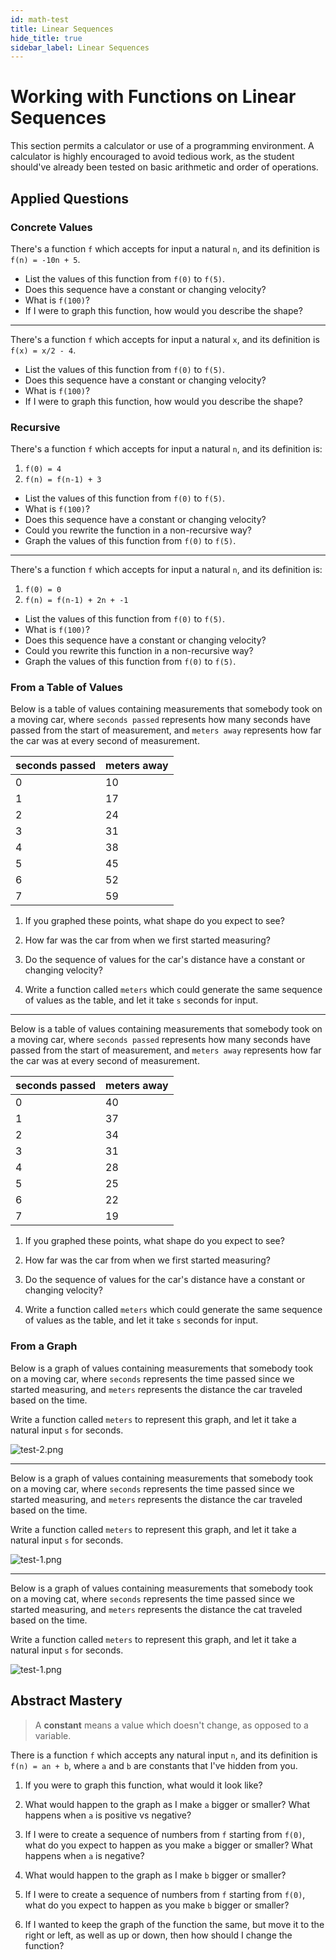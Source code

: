 ```yaml
---
id: math-test
title: Linear Sequences
hide_title: true
sidebar_label: Linear Sequences
---
```


# Working with Functions on Linear Sequences

This section permits a calculator or use of a programming environment. A 
calculator is highly encouraged to avoid tedious work, as the student should've 
already been tested on basic arithmetic and order of operations.

## Applied Questions

### Concrete Values

There's a function `f` which accepts for input a natural `n`, and its definition 
is `f(n) = -10n + 5`.

- List the values of this function from `f(0)` to `f(5)`.
- Does this sequence have a constant or changing velocity?
- What is `f(100)`?
- If I were to graph this function, how would you describe the shape?

---

There's a function `f` which accepts for input a natural `x`, and its definition 
is `f(x) = x/2 - 4`.

- List the values of this function from `f(0)` to `f(5)`.
- Does this sequence have a constant or changing velocity?
- What is `f(100)`?
- If I were to graph this function, how would you describe the shape?

### Recursive

There's a function `f` which accepts for input a natural `n`, and its definition 
is:   
   1. `f(0) = 4`
   2. `f(n) = f(n-1) + 3`
- List the values of this function from `f(0)` to `f(5)`.
- What is `f(100)`?
- Does this sequence have a constant or changing velocity?
- Could you rewrite the function in a non-recursive way?
- Graph the values of this function from `f(0)` to `f(5)`.

---

There's a function `f` which accepts for input a natural `n`, and its definition 
is:
   1. `f(0) = 0`
   2. `f(n) = f(n-1) + 2n + -1`

- List the values of this function from `f(0)` to `f(5)`.
- What is `f(100)`?
- Does this sequence have a constant or changing velocity?
- Could you rewrite this function in a non-recursive way?
- Graph the values of this function from `f(0)` to `f(5)`.

### From a Table of Values

Below is a table of values containing measurements that somebody took on a
moving car, where `seconds passed` represents how many seconds have passed from
the start of measurement, and `meters away` represents how far the car was at
every second of measurement.

seconds passed | meters away
-------------- | -----------
0              | 10
1              | 17
2              | 24
3              | 31
4              | 38
5              | 45
6              | 52
7              | 59

1. If you graphed these points, what shape do you expect to see?

2. How far was the car from when we first started measuring?

3. Do the sequence of values for the car's distance have a constant or changing
   velocity?

4. Write a function called `meters` which could generate the same sequence of
   values as the table, and let it take `s` seconds for input.

---

Below is a table of values containing measurements that somebody took on a
moving car, where `seconds passed` represents how many seconds have passed from
the start of measurement, and `meters away` represents how far the car was at
every second of measurement.

seconds passed | meters away
-------------- | -----------
0              | 40
1              | 37
2              | 34
3              | 31
4              | 28
5              | 25
6              | 22
7              | 19

1. If you graphed these points, what shape do you expect to see?

2. How far was the car from when we first started measuring?

3. Do the sequence of values for the car's distance have a constant or changing
   velocity?

4. Write a function called `meters` which could generate the same sequence of
   values as the table, and let it take `s` seconds for input.

### From a Graph

Below is a graph of values containing measurements that somebody took on a
moving car, where `seconds` represents the time passed since we started
measuring, and `meters` represents the distance the car traveled based on the
time.

Write a function called `meters` to represent this graph, and let it take a
natural input `s` for seconds.

![test-2.png](/img/test-2.png)

---

Below is a graph of values containing measurements that somebody took on a
moving car, where `seconds` represents the time passed since we started
measuring, and `meters` represents the distance the car traveled based on the
time.

Write a function called `meters` to represent this graph, and let it take a
natural input `s` for seconds.

![test-1.png](/img/test-1.png)

---

Below is a graph of values containing measurements that somebody took on a
moving cat, where `seconds` represents the time passed since we started
measuring, and `meters` represents the distance the cat traveled based on the
time.

Write a function called `meters` to represent this graph, and let it take a
natural input `s` for seconds.

![test-1.png](/img/test-3.png)

## Abstract Mastery

> A **constant** means a value which doesn't change, as opposed to a variable.

There is a function `f` which accepts any natural input `n`, and its definition
is `f(n) = an + b`, where `a` and `b` are constants that I've hidden from you.

1. If you were to graph this function, what would it look like?

2. What would happen to the graph as I make `a` bigger or smaller? What happens
   when `a` is positive vs negative?

3. If I were to create a sequence of numbers from `f` starting from `f(0)`, what
   do you expect to happen as you make `a` bigger or smaller? What happens when
   `a` is negative?

4. What would happen to the graph as I make `b` bigger or smaller?

5. If I were to create a sequence of numbers from `f` starting from `f(0)`, what
   do you expect to happen as you make `b` bigger or smaller?

6. If I wanted to keep the graph of the function the same, but move it to the
   right or left, as well as up or down, then how should I change the function?
